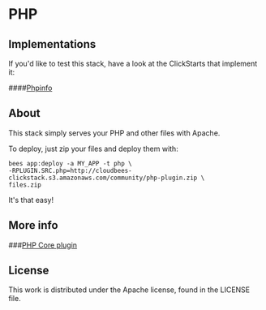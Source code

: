 # PHP

## Implementations

If you'd like to test this stack, have a look at the ClickStarts that implement it:

####[Phpinfo](https://github.com/benjaminsavoy/phpinfo-clickstart)

## About

This stack simply serves your PHP and other files with Apache.

To deploy, just zip your files and deploy them with:

    bees app:deploy -a MY_APP -t php \
    -RPLUGIN.SRC.php=http://cloudbees-clickstack.s3.amazonaws.com/community/php-plugin.zip \
    files.zip

It's that easy!

## More info

###[PHP Core plugin](https://github.com/benjaminsavoy/php-core)

## License

This work is distributed under the Apache license, found in the LICENSE file.